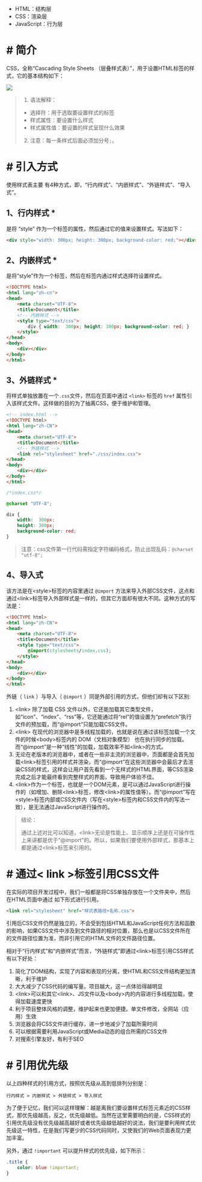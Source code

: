 - HTML：结构层
- CSS：渲染层
- JavaScript：行为层

# # 简介

CSS，全称“Cascading Style Sheets （层叠样式表）”，用于设置HTML标签的样式，它的基本结构如下：

![](IMGS/css.jpg)

> 1. 语法解释：
>
> - 选择符：用于选取要设置样式的标签
> - 样式属性：要设置什么样式
> - 样式属性值：要设置的样式呈现什么效果
>
> 2. 注意：每一条样式后面必须加分号`;`。

# # 引入方式

使用样式表主要 有4种方式，即，“行内样式”、“内嵌样式”、“外链样式”、“导入式”。

## 1、行内样式 *

是将 “style” 作为一个标签的属性，然后通过它的值来设置样式。写法如下：

```html
<div style="width: 300px; height: 300px; background-color: red;"></div>
```

## 2、内嵌样式 *

是将“style”作为一个标签，然后在标签内通过样式选择符设置样式。

```html
<!DOCTYPE html>
<html lang="zh-cn">
<head>
	<meta charset="UTF-8">
	<title>Document</title>
	<!-- 内嵌样式 -->
	<style type="text/css">
		div { width:  300px; height: 300px; background-color: red; }
	</style>
</head>
<body>
	<div></div>
</body>
</html>
```

## 3、外链样式 *

将样式单独放置在一个`.css`文件，然后在页面中通过 `<link>` 标签的 `href` 属性引入该样式文件。这样做的目的为了抽离CSS，便于维护和管理。

```html
<!-- index.html -->
<!DOCTYPE html>
<html lang="zh-CN">
<head>
	<meta charset="UTF-8">
	<title>Document</title>
	<!-- 外链样式 -->
	<link rel="stylesheet" href="./css/index.css">
</head>
<body>
	<div></div>
</body>
</html>
```

```css
/*index.css*/

@charset "UTF-8";

div {
	width:  300px;
	height: 300px;
	background-color: red;
}
```

> 注意：css文件第一行代码需指定字符编码格式，防止出现乱码：`@charset "utf-8";`

## 4、导入式

该方法是在\<style>标签的内容里通过 `@import` 方法来导入外部CSS文件，这点和通过\<link>标签导入外部样式是一样的，但其它方面却有很大不同。这种方式的写法是：

```html
<!DOCTYPE html>
<html lang="zh-CN">
<head>
	<meta charset="UTF-8">
	<title>Document</title>
	<style type="text/css">
		@import(stylesheets/index.css);
	</style>
</head>
<body>
	<div></div>
</body>
</html>
```

外链（ `link` ）与导入（ `@import` ）同是外部引用的方式，但他们却有以下区别:

1. \<link> 除了加载 CSS 文件以外，它还能加载其它类型文件，如“icon”、“index”、“rss”等，它还能通过将“rel”的值设置为“prefetch”执行文件的预加载，而“@import”只能加载CSS文件。
2. \<link> 在现代的浏览器中是多线程加载的，也就是说在通过该标签加载一个文件的时候\<body>标签内的 DOM（文档对象模型） 也在执行同步的加载。而“@import”是一种“线性”的加载，加载效率不如\<link>的方式。
3. 无论在老版本的浏览器中，或者在一些非主流的浏览器中，页面都是会首先加载\<link>标签引用的样式并渲染，而“@import”在这些浏览器中会最后才去渲染CSS的样式，这样会让用户首先看到一个无样式的HTML界面，等CSS渲染完成之后才能最终看到完整样式的界面，导致用户体验不佳。
4. \<link>作为一个标签，也就是一个DOM元素，是可以通过JavaScript进行操作的（如增加、删除\<link>标签，修改\<link>的属性值等）。而“@import”写在\<style>标签内部或CSS文件内（写在\<style>标签内和CSS文件内的写法一致），是无法通过JavaScript进行操作的。

> 结论：
>
> 通过上述对比可以知道，\<link>无论是性能上、显示顺序上还是在可操作性上来讲都是优于“@import”的。所以，如果我们要使用外部样式，那基本上都是通过\<link>标签来引用的。

# # 通过< link >标签引用CSS文件

在实际的项目开发过程中，我们一般都是将CSS单独存放在一个文件夹中，然后在HTML页面中通过 如下形式进行引用。

```html
<link rel="stylesheet" href="样式表路径+名称.css">
```

引用后CSS文件仍然是独立的，不会受到包括HTML和JavaScript任何方法和函数的影响，如果CSS文件中涉及到文件路径的相对位置，那么也是以CSS文件所在的文件路径位置为准，而非引用它的HTML文件的文件路径位置。

相对于“行内样式”和“内嵌样式”而言，“外链样式”即通过\<link>标签引用CSS样式有以下好处：

1. 简化了DOM结构，实现了内容和表现的分离，使HTML和CSS文件结构更加清晰，利于维护
2. 大大减少了CSS代码的编写量。项目越大，这一点体验得越明显
3. \<link>可以和其它\<link>、JS文件以及\<body>内的内容进行多线程加载，使得加载速度更快
4. 利于项目整体风格的调整，维护起来也更加便捷。单文件修改，全网站（应用）生效
5. 浏览器会将CSS文件进行缓存，进一步地减少了加载所需时间
6. 可以根据需要利用JavaScript或Media动态的组合所需的CSS文件
7. 对搜索引擎友好，有利于SEO

# # 引用优先级

以上四种样式的引用方式，按照优先级从高到低排列分别是：

```
行内样式 > 内嵌样式 > 外链样式 > 导入样式
```

为了便于记忆，我们可以这样理解：越是离我们要设置样式标签元素近的CSS样式，那优先级越高，反之，优先级越低。当然在这里需要明白的是，CSS样式的引用优先级没有优先级越高越好或者优先级越低越好的说法，我们是要利用样式优先级这一特性，在是我们写更少的CSS代码同时，又使我们的Web页面表现力更加丰富。

另外，通过 `!important` 可以提升样式的优先级，如下所示：

```css
.title {
  	color: blue !important;
}
```














